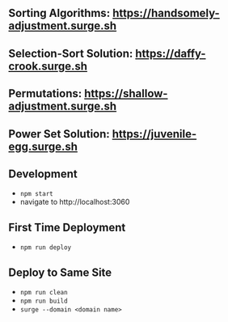 ## Sorting Algorithms: https://handsomely-adjustment.surge.sh
## Selection-Sort Solution: https://daffy-crook.surge.sh
## Permutations: https://shallow-adjustment.surge.sh
## Power Set Solution: https://juvenile-egg.surge.sh

## Development
* `npm start`
* navigate to http://localhost:3060

## First Time Deployment
* `npm run deploy`

## Deploy to Same Site
* `npm run clean`
* `npm run build`
* `surge --domain <domain name>`
